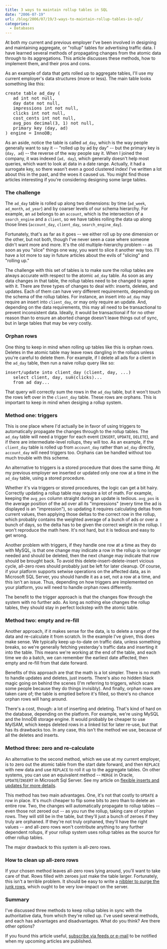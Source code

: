 ```yaml
---
title: 3 ways to maintain rollup tables in SQL
date: "2006-07-19"
url: /blog/2006/07/19/3-ways-to-maintain-rollup-tables-in-sql/
categories:
  - Databases
---
```

At both my current and previous employer I've been involved in designing and maintaining aggregate, or "rollup" tables for advertising traffic data. I have learned several methods of propagating changes from the atomic data through to its aggregations. This article discusses these methods, how to implement them, and their pros and cons.

As an example of data that gets rolled up to aggregate tables, I'll use my current employer's data structures (more or less). The main table looks something like this:

<pre>create table ad_day (
   ad int not null,
   day date not null,
   impressions int not null,
   clicks int not null,
   cost_cents int not null,
   avg_pos decimal(3, 1) not null,
   primary key (day, ad)
) engine = InnoDB;</pre>

As an aside, notice the table is called `ad_day`, which is the way people generally want to say it -- "rolled up by ad by day" -- but the primary key is (`day, ad`) -- the reverse of the way people say it. When I joined the company, it was indexed (`ad, day`), which generally doesn't help most queries, which want to look at data in a date range. Actually, it had a surrogate key, so there wasn't even a good clustered index! I've written a lot about this in the past, and the woes it caused us. You might find those articles interesting if you're considering designing some large tables.

### The challenge

The `ad_day` table is rolled up along two dimensions: by time (`ad_week`, `ad_month`, `ad_year`) and by coarser levels of our schema hierarchy. For example, an `ad` belongs to an `account`, which is the intersection of a `search_engine` and a `client`, so we have tables rolling the data up along those lines (`account_day`, `client_day`, `search_engine_day`).

Fortunately, that's as far as it goes -- we either roll up by one dimension or the other, but not both, though I've never seen a case where someone didn't want more and more. It's the old multiple-hierarchy problem -- as soon as you "slice" things one way, you want to slice it another way too. I'll have a lot more to say in future articles about the evils of "slicing" and "rolling up."

The challenge with this set of tables is to make sure the rollup tables are always accurate with respect to the atomic `ad_day` table. As soon as any data changes in that table, the rollup tables need to be changed to agree with it. There are three types of changes to deal with: inserts, deletes, and updates. Each of them can have very different requirements, depending on the schema of the rollup tables. For instance, an insert into `ad_day` may require an insert into `client_day`, or may only require an update. And, depending on the data requirements, this may all need to be transactional to prevent inconsistent data. Ideally, it would be transactional if for no other reason than to ensure an aborted change doesn't leave things out of sync, but in large tables that may be very costly.

### Orphan rows

One thing to keep in mind when rolling up tables like this is orphan rows. Deletes in the atomic table may leave rows dangling in the rollups unless you're careful to delete them. For example, if I delete all ads for a client in the `ad_day` table, then run a naive rollup query like so:

<pre>insert/update into client_day (client, day, ...)
   select client, day, sum(clicks)...
   from ad_day...</pre>

That query will correctly sum the rows in the `ad_day` table, but it won't touch the rows left over in the `client_day` table. These rows are orphans. This is important to keep in mind when desiging a rollup system.

### Method one: triggers

This is one place where I'd actually be in favor of using triggers to automatically propagate the changes through to the rollup tables. The `ad_day` table will need a trigger for each event (`INSERT`, `UPDATE`, `DELETE`), and if there are intermediate-level rollups, they will too. As an example, if the `client_day` table is rolled up from `account_day` rather than `ad_day` directly, `account_day` will need triggers too. Orphans can be handled without too much trouble with this scheme.

An alternative to triggers is a stored procedure that does the same thing. At my previous employer we inserted or updated only one row at a time in the `ad_day` table, using a stored procedure.

Whether it's via triggers or stored procedures, the logic can get a bit hairy. Correctly updating a rollup table may require a lot of math. For example, keeping the `avg_pos` column straight during an update is tedious. `avg_pos` is the average position of the ad over all its "impressions" (every time the ad is displayed is an "impression"), so updating it requires calculating deltas from current values, then applying those deltas to the correct row in the rollup, which probably contains the weighted average of a bunch of ads or over a bunch of days, so the delta has to be given the correct weight in the rollup. I won't reproduce the math here. It's not hard, but it is tedious and easy to get wrong.

Another problem with triggers, if they handle one row at a time as they do with MySQL, is that one change may indicate a row in the rollup is no longer needed and should be deleted, then the next change may indicate that row should be brought back. To avoid this delete-insert-delete-insert vicious cycle, all-zero rows should probably just be left for later cleanup. Of course, if your platform supports setwise operations on the affected data, as in Microsoft SQL Server, you should handle it as a set, not a row at a time, and this isn't an issue. Thus, depending on how triggers are implemented on your platform, you will need to handle orphan rows differently.

The benefit to the trigger approach is that the changes flow through the system with no further ado. As long as nothing else changes the rollup tables, they should stay in perfect lockstep with the atomic table.

### Method two: empty and re-fill

Another approach, if it makes sense for the data, is to delete a range of the data and re-calculate it from scratch. In the example I've given, this does make sense. We typically keep up-to-date on traffic data, unless something breaks, so we're generally fetching yesterday's traffic data and inserting it into the table. This means we're working at the end of the table, and each time we do a batch, we can remember the earliest date affected, then empty and re-fill from that date forward.

Benefits of this approach are that the math is a lot simpler. There is no math to handle updates and deletes, just inserts. There's also no hidden black magic going on behind the scenes (I'm referring to triggers, which scare some people because they do things invisibly). And finally, orphan rows are taken care of; the table is emptied before it's filled, so there's no chance orphan rows will hang around.

There's a cost, though: a lot of inserting and deleting. That's kind of hard on the database, depending on the platform. For example, we're using MySQL and the InnoDB storage engine. It would probably be cheaper to use MyISAM, which keeps deleted rows in a linked list for later re-use, but that has its drawbacks too. In any case, this isn't the method we use, because of all the deletes and inserts.

### Method three: zero and re-calculate

An alternative to the second method, which we use at my current employer, is to zero out the atomic table from the start date forward, and then `REPLACE` with new data and use `REPLACE` to roll it up to the aggregate tables. On other systems, you can use an equivalent method -- `MERGE` in Oracle, `UPDATE`/`INSERT` in Microsoft Sql Server. See my article on [flexible inserts and updates for more details](/blog/2006/02/21/flexible-insert-and-update-in-mysql/).

This method has two main advantages. One, it's not that costly to `UPDATE` a row in place. It's much cheaper to flip some bits to zero than to delete an entire row. Two, the changes will automatically propagate to rollup tables -- even those not zeroed out -- as you run the rollup, taking care of orphan rows. They will still be in the table, but they'll just a bunch of zeroes if they truly are orphaned. If they're not truly orphaned, they'll have the right values -- and all-zero rows won't contribute anything to any further dependent rollups, if your rollup system uses rollup tables as the source for other rollup tables.

The major drawback to this system is all-zero rows.

### How to clean up all-zero rows

If your chosen method leaves all-zero rows lying around, you'll want to take care of that. Rows filled with zeroes just make the table larger. Fortunately, this isn't a terrible problem. It should be easy to write a [nibbler to purge the junk rows](/blog/2006/05/02/how-to-write-efficient-archiving-and-purging-jobs-in-sql/), which ought to be very low-impact on the server.

### Summary

I've discussed three methods to keep rollup tables in sync with the authoritative data, from which they're rolled up. I've used several methods, and each has advantages and disadvantages. What do you think? Are there other options?

If you found this article useful, [subscribe via feeds or e-mail](/index.xml) to be notified when my upcoming articles are published.


